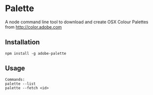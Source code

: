 # Palette

A node command line tool to download and create OSX Colour Palettes from http://color.adobe.com

## Installation

`npm install -g adobe-palette`

## Usage

    Commands:
    palette --list
    palette --fetch <id>
